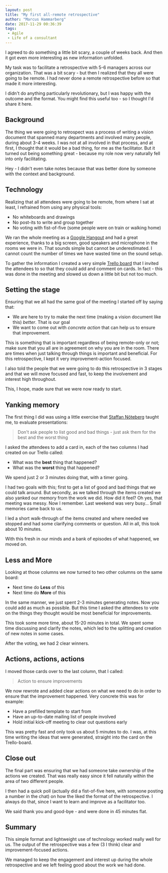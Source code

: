 ```yaml
---
layout: post
title: "My first all-remote retrospective"
author: "Marcus Hammarberg"
date: 2017-11-29 00:36:39
tags:
 - Agile
 - Life of a consultant
---
```


I agreed to do something a little bit scary, a couple of weeks back. And then it got even more interesting as new information unfolded.

My task was to facilitate a retrospective with 5-6 managers across our organization. That was a bit scary - but then I realized that they all were going to be remote. I had never done a remote retrospective before so that made it more interesting.

I didn't do anything particularly revolutionary, but I was happy with the outcome and the format. You might find this useful too - so I thought I'd share it here.

<!-- excerpt-end -->

## Background

The thing we were going to retrospect was a process of writing a vision document that spanned many departments and involved many people, during about 3-4 weeks. I was not at all involved in that process, and at first, I thought that it would be a bad thing, for me as the facilitator. But it turned out being something great - because my role now very naturally fell into only facilitating.

Hey - I didn't even take notes because that was better done by someone with the context and background.

## Technology

Realizing that all attendees were going to be remote, from where I sat at least, I refrained from using any physical tools:

* No whiteboards and drawings
* No post-its to write and group together
* No voting with fist-of-five (some people were on train or walking home)

We ran the whole meeting as a [Google Hangout](https://hangouts.google.com/) and had a great experience, thanks to a big screen, good speakers and microphone in the rooms we were in. That sounds simple but cannot be underestimated. I cannot count the number of times we have wasted time on the sound setup.

To gather the information I created a very simple [Trello board](http://www.trello.com) that I invited the attendees to so that they could add and comment on cards. In fact - this was done in the meeting and slowed us down a little bit but not too much.

## Setting the stage

Ensuring that we all had the same goal of the meeting I started off by saying that:

* We are here to try to make the next time (making a vision document like this) *better*. That is our goal
* We want to come out with *concrete action* that can help us to ensure that improvement.

This is something that is important regardless of being remote-only or not; make sure that you all are in agreement on why you are in the room. There are times when just talking through things is important and beneficial. For this retrospective, I kept it very improvement-action focused.

I also told the people that we were going to do this retrospective in 3 stages and that we will move focused and fast, to keep the involvement and interest high throughout.

This, I hope, made sure that we were now ready to start.

## Yanking memory

The first thing I did was using a little exercise that [Staffan Nöteberg](https://twitter.com/staffannoteberg) taught me, to evaluate presentations:

> Don't ask people to list good and bad things - just ask them for the best and the worst thing

I asked the attendees to add a card in, each of the two columns I had created on our Trello called:

* What was the **best** thing that happened?
* What was the **worst** thing that happened?

We spend just 2 or 3 minutes doing that, with a timer going.

I had two goals with this; first to get a list of good and bad things that we could talk around. But secondly, as we talked through the items created we also yanked our memory from the work we did. How did it feel? Oh yes, that meeting was messy. Now I remember. Last weekend was very busy… Small memories came back to us.

I led a short walk-through of the items created and where needed we stopped and had some clarifying comments or question. All in all, this took about 10 minutes.

With this fresh in our minds and a bank of episodes of what happened, we moved on.

## Less and More

Looking at those columns we now turned to two other columns on the same board:

* Next time do **Less** of this
* Next time do **More** of this

In the same manner, we just spent 2-3 minutes generating notes. Now you could add as much as possible. But this time I asked the attendees to vote on the things they thought would be most beneficial for improvements.

This took some more time, about 15-20 minutes in total. We spent some time discussing and clarify the notes, which led to the splitting and creation of new notes in some cases.

After the voting, we had 2 clear winners.

## Actions, actions, actions

I moved those cards over to the last column, that I called:

> Action to ensure improvements

We now rewrote and added clear actions on what we need to do in order to ensure that the improvement happened. Very concrete this was for example:

* Have a prefilled template to start from
* Have an up-to-date mailing list of people involved
* Hold initial kick-off meeting to clear out questions early

This was pretty fast and only took us about 5 minutes to do. I was, at this time writing the ideas that were generated, straight into the card on the Trello-board.

## Close out

The final part was ensuring that we had someone take ownership of the actions we created. That was really easy since it fell naturally within the area of two different people.

I then had a quick poll (actually did a fist-of-five here, with someone posting a number in the chat) on how the liked the format of the retrospective. I always do that, since I want to learn and improve as a facilitator too.

We said thank you and good-bye - and were done in 45 minutes flat.

## Summary

This simple format and lightweight use of technology worked really well for us. The output of the retrospective was a few (3 I think) clear and improvement-focused actions.

We managed to keep the engagement and interest up during the whole retrospective and we left feeling good about the work we had done.
